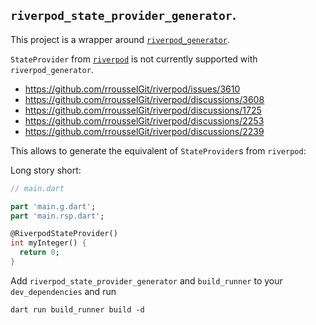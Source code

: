 ## `riverpod_state_provider_generator`.

This project is a wrapper around [`riverpod_generator`](https://pub.dev/packages/riverpod_generator).

`StateProvider` from [`riverpod`](https://pub.dev/packages/riverpod) is not currently supported with `riverpod_generator`.

- https://github.com/rrousselGit/riverpod/issues/3610
- https://github.com/rrousselGit/riverpod/discussions/3608
- https://github.com/rrousselGit/riverpod/discussions/1725
- https://github.com/rrousselGit/riverpod/discussions/2253
- https://github.com/rrousselGit/riverpod/discussions/2239

This allows to generate the equivalent of `StateProvider`s from `riverpod`:

Long story short:

```dart
// main.dart

part 'main.g.dart';
part 'main.rsp.dart';

@RiverpodStateProvider()
int myInteger() {
  return 0;
}
```

Add `riverpod_state_provider_generator` and `build_runner` to your `dev_dependencies` and run

```shell
dart run build_runner build -d
```
